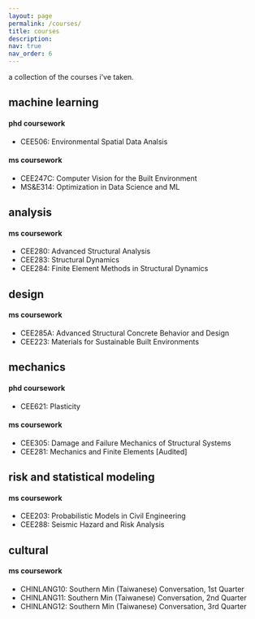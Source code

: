 ```yaml
---
layout: page
permalink: /courses/
title: courses
description: 
nav: true
nav_order: 6
---
```


a collection of the courses i've taken. 

<h2>machine learning</h2>
<h4> phd coursework </h4>
<ul>
  <li>CEE506: Environmental Spatial Data Analsis </li>
</ul>

<h4> ms coursework </h4>
<ul>
  <li>CEE247C: Computer Vision for the Built Environment </li>
  <li>MS&E314: Optimization in Data Science and ML</li>
</ul>

<h2>analysis</h2>
<h4> ms coursework </h4>
<ul>
  <li>CEE280: Advanced Structural Analysis </li>
  <li>CEE283: Structural Dynamics	</li>
  <li>CEE284: Finite Element Methods in Structural Dynamics	</li>
</ul>

<h2>design</h2>
<h4> ms coursework </h4>
<ul>
  <li>CEE285A: Advanced Structural Concrete Behavior and Design </li>
  <li>CEE223: Materials for Sustainable Built Environments </li>
</ul>

<h2>mechanics</h2>
<h4> phd coursework </h4>
<ul>
  <li>CEE621: Plasticity </li>
</ul>

<h4> ms coursework </h4>
<ul>
  <li>CEE305: Damage and Failure Mechanics of Structural Systems </li>
  <li>CEE281: Mechanics and Finite Elements	[Audited] </li>
</ul>

<h2>risk and statistical modeling</h2>
<h4> ms coursework </h4>
<ul>
  <li>CEE203: Probabilistic Models in Civil Engineering	</li>
  <li>CEE288: Seismic Hazard and Risk Analysis </li>
</ul>

<h2>cultural</h2>
<h4> ms coursework </h4>
<ul>
  <li>CHINLANG10: Southern Min (Taiwanese) Conversation, 1st Quarter	</li>
  <li>CHINLANG11: Southern Min (Taiwanese) Conversation, 2nd Quarter </li>
  <li>CHINLANG12: Southern Min (Taiwanese) Conversation, 3rd Quarter </li>
</ul>

